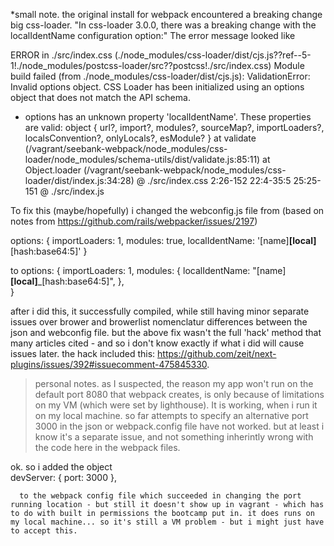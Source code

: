 *small note. the original install for webpack encountered a breaking change big css-loader. "In css-loader 3.0.0, there was a breaking change with the localIdentName configuration option:" The error message looked like 

ERROR in ./src/index.css (./node_modules/css-loader/dist/cjs.js??ref--5-1!./node_modules/postcss-loader/src??postcss!./src/index.css)
Module build failed (from ./node_modules/css-loader/dist/cjs.js):
ValidationError: Invalid options object. CSS Loader has been initialized using an options object that does not match the API schema.
 - options has an unknown property 'localIdentName'. These properties are valid:
   object { url?, import?, modules?, sourceMap?, importLoaders?, localsConvention?, onlyLocals?, esModule? }
    at validate (/vagrant/seebank-webpack/node_modules/css-loader/node_modules/schema-utils/dist/validate.js:85:11)
    at Object.loader (/vagrant/seebank-webpack/node_modules/css-loader/dist/index.js:34:28)
 @ ./src/index.css 2:26-152 22:4-35:5 25:25-151
 @ ./src/index.js

 To fix this (maybe/hopefully) i changed the webconfig.js file from (based on notes from https://github.com/rails/webpacker/issues/2197)

 options: {
                            importLoaders: 1,
                            modules: true,
                            localIdentName: '[name]__[local]__[hash:base64:5]'
                        }

to  options: {
                            importLoaders: 1,
                            modules: {
                                localIdentName: "[name]__[local]___[hash:base64:5]",
                            },	
                        }

after i did this, it successfully compiled, while still having minor separate issues over brower and browerlist nomenclatur differences between the json and webconfig file. but the above fix wasn't the full 'hack' method that many articles cited - and so i don't know exactly if what i did will cause issues later. the hack included this: https://github.com/zeit/next-plugins/issues/392#issuecomment-475845330. 

>personal notes. as I suspected, the reason my app won't run on the default port 8080 that webpack creates, is only because of limitations on my VM (which were set by lighthouse). It is working, when i run it on my local machine. so far attempts to specify an alternative port 3000 in the json or webpack.config file have not worked. but at least i know it's a separate issue, and not something inherintly wrong with the code here in the webpack files.

ok. so i added the object   
devServer: {
        port: 3000
      },

      to the webpack config file which succeeded in changing the port running location - but still it doesn't show up in vagrant - which has to do with built in permissions the bootcamp put in. it does runs on my local machine... so it's still a VM problem - but i might just have to accept this. 

